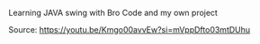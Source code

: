 Learning JAVA swing with Bro Code and my own project

Source: https://youtu.be/Kmgo00avvEw?si=mVppDfto03mtDUhu
